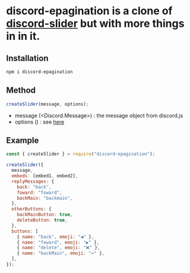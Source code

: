# discord-epagination is a clone of [discord-slider](https://www.npmjs.com/package/discord-slider) but with more things in in it.

## Installation

```sh
npm i discord-epagination

```

## Method

```js
createSlider(message, options);
```

- message (<Discord.Message>) : the message object from discord.js
- options () : see [here](https://iapg.gitbook.io/discord-epagination/options/replymsgoptions)

## Example

```js
const { createSlider } = require("discord-epagination");

createSlider({
  message,
  embeds: [embed1, embed2],
  replyMessages: {
    back: "back",
    foward: "foward",
    backMain: "backmain",
  },
  otherButtons: {
    backMainButton: true,
    deleteButton: true,
  },
  buttons: [
    { name: "back", emoji: "◀" },
    { name: "foward", emoji: "▶" },
    { name: "delete", emoji: "❌" },
    { name: "backMain", emoji: "↩" },
  ],
});
```

